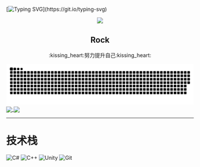 [![Typing SVG](https://readme-typing-svg.herokuapp.com?color=%2336BCF7&center=true&vCenter=true&width=600&lines=Hi+there+🎉+I+am+Rock+Welcome+to+My+Profile!)](https://git.io/typing-svg)

<p align="center">
  <img width="140" src="https://cdn.jsdelivr.net/gh/AzureBubble/AzureBubble@main/Image/Avatar.jpg" />  
  <h2 align="center">Rock</h2>
  <p align="center"> :kissing_heart:努力提升自己:kissing_heart:</p>
</p>
<picture>
  <source media="(prefers-color-scheme: dark)" srcset="https://raw.githubusercontent.com/AzureBubble/AzureBubble/output/github-contribution-grid-snake-dark.svg">
  <source media="(prefers-color-scheme: light)" srcset="https://raw.githubusercontent.com/AzureBubble/AzureBubble/output/github-contribution-grid-snake.svg">
  <img alt="github contribution grid snake animation" src="https://raw.githubusercontent.com/lxfriday/lxfriday/output/github-contribution-grid-snake.svg">
</picture>




<a href="https://github.com/anuraghazra/github-readme-stats">
  <img align="center" src="https://github-readme-stats.vercel.app/api?username=AzureBubble&count_private=true&show_icons=true" />
</a>
<a href="https://github.com/anuraghazra/convoychat">
  <img align="center" src="https://github-readme-stats.vercel.app/api/top-langs/?username=AzureBubble&langs_count=8&count_private=true&layout=compact&hide=javascript,html,css,CoffeeScript&card_width=280" />
</a>

----

# 技术栈
![C#](https://img.shields.io/badge/-Csharp-192133?style=flat-square&logo=csharp&logoColor=white)
![C++](https://img.shields.io/badge/-C++-192133?style=flat-square&logo=c++&logoColor=white)
![Unity](https://img.shields.io/badge/-Unity-192133?style=flat-square&logo=unity&logoColor=white)
![Git](https://img.shields.io/badge/-Git-192133?style=flat-square&logo=git&logoColor=white)
